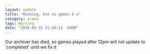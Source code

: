 ```yaml
---
layout: update
title: "Running, but no games 4 u"
category: arena
tags: Warning
date: "2016-03-31 21:48:12 -0400"
---
```


Our archiver has died, so games played  after 12pm will not update to 'completed' until we fix it
